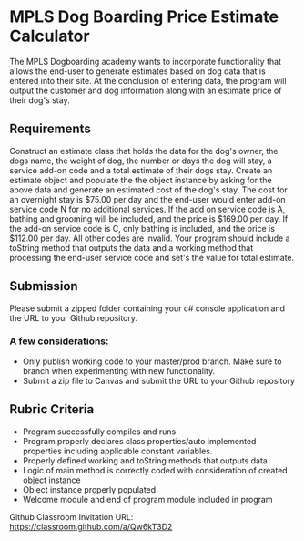 # MPLS Dog Boarding Price Estimate Calculator

The MPLS Dogboarding academy wants to incorporate functionality that allows the end-user to generate estimates based on dog data that is entered into their site.  At the conclusion of entering data, the program will output the customer and dog information along with an estimate price of their dog's stay. 

## Requirements

Construct an estimate class that holds the data for the dog's owner, the dogs name, the weight of dog, the number or days the dog will stay, a service add-on code and a total estimate of their dogs stay. Create an estimate object and populate the the object instance by asking for the above data and generate an estimated cost of the dog's stay.  The cost for an overnight stay is $75.00 per day and the end-user would enter add-on service code N for no additional services. If the add on service code is A, bathing and grooming will be included, and the price is $169.00 per day. If the add-on service code is C, only bathing is included, and the price is $112.00 per day. All other codes are invalid.   Your program should include a toString method that outputs the data and a working method that processing the end-user service code and set's the value for total estimate.  

## Submission
Please submit a zipped folder containing your c# console application and the URL to your Github repository.

### A few considerations:
- Only publish working code to your master/prod branch. Make sure to branch when experimenting with new functionality.
- Submit a zip file to Canvas and submit the URL to your Github repository

## Rubric Criteria
- Program successfully compiles and runs
- Program properly declares class properties/auto implemented properties including applicable constant variables.
- Properly defined working  and toString methods that outputs data
- Logic of main method is correctly coded with consideration of created object instance
- Object instance properly populated 
- Welcome module and end of program module included in program


Github Classroom Invitation URL: https://classroom.github.com/a/Qw6kT3D2
